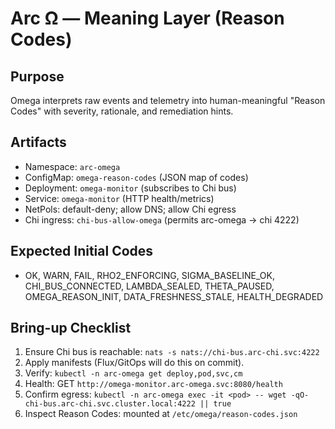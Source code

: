 # Arc Ω — Meaning Layer (Reason Codes)

## Purpose
Omega interprets raw events and telemetry into human-meaningful "Reason Codes" with severity, rationale, and remediation hints.

## Artifacts
- Namespace: `arc-omega`
- ConfigMap: `omega-reason-codes` (JSON map of codes)
- Deployment: `omega-monitor` (subscribes to Chi bus)
- Service: `omega-monitor` (HTTP health/metrics)
- NetPols: default-deny; allow DNS; allow Chi egress
- Chi ingress: `chi-bus-allow-omega` (permits arc-omega -> chi 4222)

## Expected Initial Codes
- OK, WARN, FAIL, RHO2_ENFORCING, SIGMA_BASELINE_OK, CHI_BUS_CONNECTED,
  LAMBDA_SEALED, THETA_PAUSED, OMEGA_REASON_INIT, DATA_FRESHNESS_STALE, HEALTH_DEGRADED

## Bring-up Checklist
1. Ensure Chi bus is reachable: `nats -s nats://chi-bus.arc-chi.svc:4222`
2. Apply manifests (Flux/GitOps will do this on commit).
3. Verify: `kubectl -n arc-omega get deploy,pod,svc,cm`
4. Health: GET `http://omega-monitor.arc-omega.svc:8080/health`
5. Confirm egress: `kubectl -n arc-omega exec -it <pod> -- wget -qO- chi-bus.arc-chi.svc.cluster.local:4222 || true`
6. Inspect Reason Codes: mounted at `/etc/omega/reason-codes.json`
